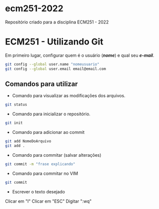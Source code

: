 # ecm251-2022
Repositório criado para a disciplina ECM251 - 2022
# ECM251 - Utilizando Git

Em primeiro lugar, configurar quem é o usuário (***nome***) e qual seu ***e-mail***.

```bash
git config --global user.name "nomeusuario"
git config --global user.email email@email.com
```

## Comandos para utilizar

- Comando para visualizar as modificações dos arquivos.

```bash
git status
```

- Comando para inicializar o repositório.

```bash
git init
```
- Comando para adicionar ao commit

```bash
git add NomeDoArquivo
git add .
```

- Comando para commitar (salvar alterações)

```bash
git commit -m "frase explicando"
```

- Comando para commitar no VIM

```bash
git commit
```

- Escrever o texto desejado

Clicar em "I"
Clicar em "ESC"
Digitar ":wq"

